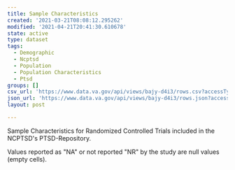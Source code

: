 ```yaml
---
title: Sample Characteristics
created: '2021-03-21T08:08:12.295262'
modified: '2021-04-21T20:41:30.610678'
state: active
type: dataset
tags:
  - Demographic
  - Ncptsd
  - Population
  - Population Characteristics
  - Ptsd
groups: []
csv_url: 'https://www.data.va.gov/api/views/bajy-d4i3/rows.csv?accessType=DOWNLOAD'
json_url: 'https://www.data.va.gov/api/views/bajy-d4i3/rows.json?accessType=DOWNLOAD'
layout: post

---
```

Sample Characteristics for Randomized Controlled Trials included in the NCPTSD's PTSD-Repository.

Values reported as "NA" or not reported "NR" by the study are null values (empty cells).
